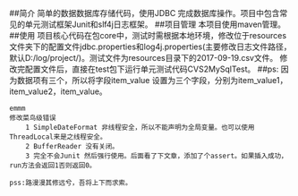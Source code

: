 ##简介
    简单的数据数据库存储代码，使用JDBC 完成数据库操作。项目中包含常见的单元测试框架Junit和slf4j日志框架。
##项目管理
    本项目使用maven管理。
##使用
    项目核心代码在包core中，测试时需根据本地环境，修改位于resources文件夹下的配置文件jdbc.properties和log4j.properties(主要修改日志文件路径，默认D:/log/project/)。测试文件为resources目录下的2017-09-19.csv文件。
    修改完配置文件后，直接在test包下运行单元测试代码CVS2MySqlTest。
##ps:
    因为数据项有三个，所以将字段item_value 设置为三个字段，分别为item_value1，item_value2，item_value。
    
    emmm
    修改菜鸟级错误
        1 SimpleDateFormat 非线程安全，所以不能声明为全局变量。也可以使用ThreadLocal来是之线程安全。
        2 BufferReader 没有关闭。
        3 完全不会Junit 然后强行使用。后面看了下文章，添加了个assert。如果插入成功，run方法会返回1否则返回0。

    pss:路漫漫其修远兮，吾将上下而求索。

